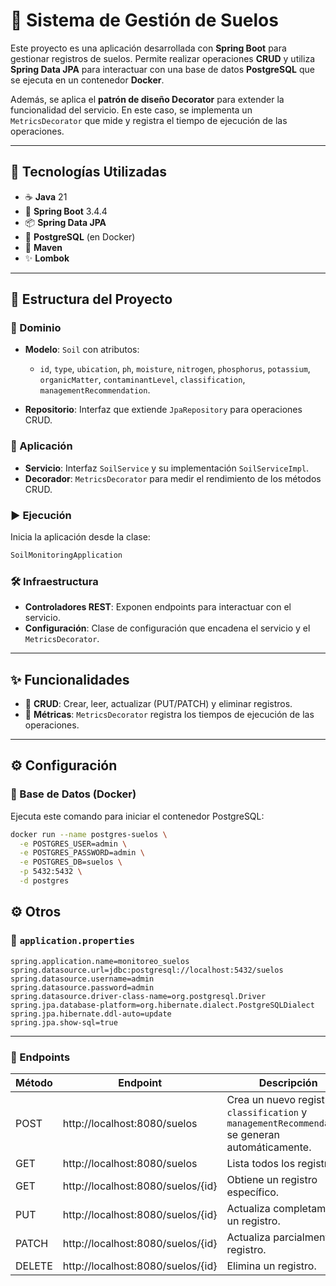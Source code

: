 # 🌱 Sistema de Gestión de Suelos

Este proyecto es una aplicación desarrollada con **Spring Boot** para gestionar registros de suelos. Permite realizar operaciones **CRUD** y utiliza **Spring Data JPA** para interactuar con una base de datos **PostgreSQL** que se ejecuta en un contenedor **Docker**.

Además, se aplica el **patrón de diseño Decorator** para extender la funcionalidad del servicio. En este caso, se implementa un `MetricsDecorator` que mide y registra el tiempo de ejecución de las operaciones.

---

## 🚀 Tecnologías Utilizadas

- ☕ **Java** 21  
- 🌱 **Spring Boot** 3.4.4
- 📦 **Spring Data JPA**  
- 🐘 **PostgreSQL** (en Docker)  
- 🧰 **Maven**  
- ✨ **Lombok**

---

## 🧱 Estructura del Proyecto

### 🧬 Dominio

- **Modelo**: `Soil` con atributos:
  - `id`, `type`, `ubication`, `ph`, `moisture`, `nitrogen`, `phosphorus`, `potassium`, `organicMatter`, `contaminantLevel`, `classification`, `managementRecommendation`.

- **Repositorio**: Interfaz que extiende `JpaRepository` para operaciones CRUD.

### 🧠 Aplicación

- **Servicio**: Interfaz `SoilService` y su implementación `SoilServiceImpl`.
- **Decorador**: `MetricsDecorator` para medir el rendimiento de los métodos CRUD.

### ▶️ Ejecución

Inicia la aplicación desde la clase:

```java
SoilMonitoringApplication
```

### 🛠️ Infraestructura

- **Controladores REST**: Exponen endpoints para interactuar con el servicio.
- **Configuración**: Clase de configuración que encadena el servicio y el `MetricsDecorator`.

---

## ✨ Funcionalidades

- 🔹 **CRUD**: Crear, leer, actualizar (PUT/PATCH) y eliminar registros.
- 🔹 **Métricas**: `MetricsDecorator` registra los tiempos de ejecución de las operaciones.

---

## ⚙️ Configuración

### 🐳 Base de Datos (Docker)

Ejecuta este comando para iniciar el contenedor PostgreSQL:

```bash
docker run --name postgres-suelos \
  -e POSTGRES_USER=admin \
  -e POSTGRES_PASSWORD=admin \
  -e POSTGRES_DB=suelos \
  -p 5432:5432 \
  -d postgres

```
## ⚙️ Otros

### 🔧 `application.properties`

```properties
spring.application.name=monitoreo_suelos
spring.datasource.url=jdbc:postgresql://localhost:5432/suelos
spring.datasource.username=admin
spring.datasource.password=admin
spring.datasource.driver-class-name=org.postgresql.Driver
spring.jpa.database-platform=org.hibernate.dialect.PostgreSQLDialect
spring.jpa.hibernate.ddl-auto=update
spring.jpa.show-sql=true

```
---

### 📡 Endpoints

| Método | Endpoint        | Descripción                                                                 |
|--------|------------------|-----------------------------------------------------------------------------|
| POST   |  http://localhost:8080/suelos         | Crea un nuevo registro. `classification` y `managementRecommendation` se generan automáticamente. |
| GET    |  http://localhost:8080/suelos         | Lista todos los registros.                                                 |
| GET    |  http://localhost:8080/suelos/{id}    | Obtiene un registro específico.                                            |
| PUT    |  http://localhost:8080/suelos/{id}    | Actualiza completamente un registro.                                       |
| PATCH  |  http://localhost:8080/suelos/{id}    | Actualiza parcialmente un registro.                                        |
| DELETE |  http://localhost:8080/suelos/{id}    | Elimina un registro.                                                       |



